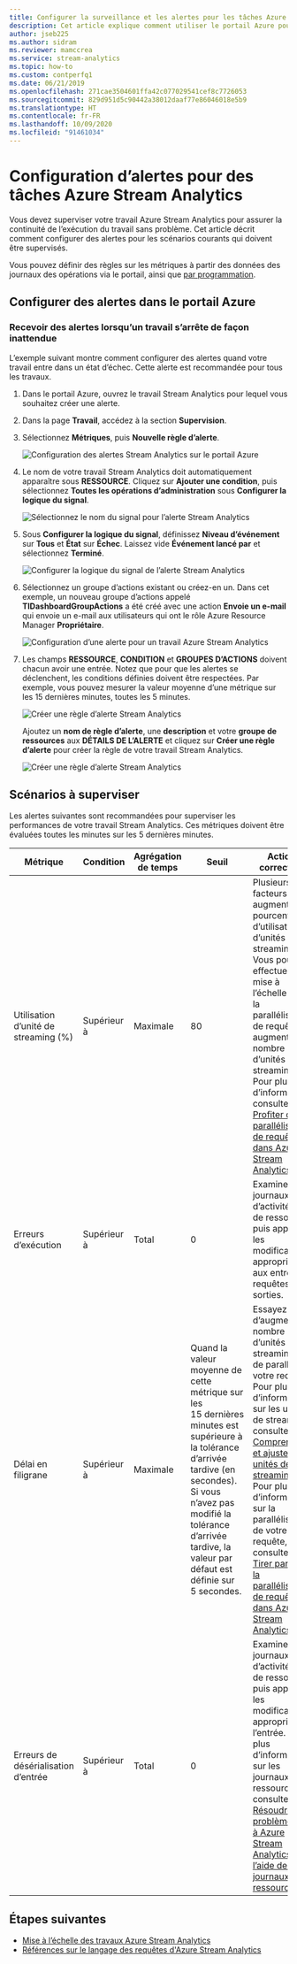 ```yaml
---
title: Configurer la surveillance et les alertes pour les tâches Azure Stream Analytics
description: Cet article explique comment utiliser le portail Azure pour configurer la surveillance, ainsi que des alertes pour les tâches Azure Stream Analytics.
author: jseb225
ms.author: sidram
ms.reviewer: mamccrea
ms.service: stream-analytics
ms.topic: how-to
ms.custom: contperfq1
ms.date: 06/21/2019
ms.openlocfilehash: 271cae3504601ffa42c077029541cef8c7726053
ms.sourcegitcommit: 829d951d5c90442a38012daaf77e86046018e5b9
ms.translationtype: HT
ms.contentlocale: fr-FR
ms.lasthandoff: 10/09/2020
ms.locfileid: "91461034"
---
```

# <a name="set-up-alerts-for-azure-stream-analytics-jobs"></a>Configuration d’alertes pour des tâches Azure Stream Analytics

Vous devez superviser votre travail Azure Stream Analytics pour assurer la continuité de l’exécution du travail sans problème. Cet article décrit comment configurer des alertes pour les scénarios courants qui doivent être supervisés. 

Vous pouvez définir des règles sur les métriques à partir des données des journaux des opérations via le portail, ainsi que [par programmation](https://code.msdn.microsoft.com/windowsazure/Receive-Email-Notifications-199e2c9a).

## <a name="set-up-alerts-in-the-azure-portal"></a>Configurer des alertes dans le portail Azure
### <a name="get-alerted-when-a-job-stops-unexpectedly"></a>Recevoir des alertes lorsqu’un travail s’arrête de façon inattendue

L’exemple suivant montre comment configurer des alertes quand votre travail entre dans un état d’échec. Cette alerte est recommandée pour tous les travaux.

1. Dans le portail Azure, ouvrez le travail Stream Analytics pour lequel vous souhaitez créer une alerte.

2. Dans la page **Travail**, accédez à la section **Supervision**.  

3. Sélectionnez **Métriques**, puis **Nouvelle règle d’alerte**.

   ![Configuration des alertes Stream Analytics sur le portail Azure](./media/stream-analytics-set-up-alerts/stream-analytics-set-up-alerts.png)  

4. Le nom de votre travail Stream Analytics doit automatiquement apparaître sous **RESSOURCE**. Cliquez sur **Ajouter une condition**, puis sélectionnez **Toutes les opérations d’administration** sous **Configurer la logique du signal**.

   ![Sélectionnez le nom du signal pour l’alerte Stream Analytics](./media/stream-analytics-set-up-alerts/stream-analytics-condition-signal.png)  

5. Sous **Configurer la logique du signal**, définissez **Niveau d’événement** sur **Tous** et **État** sur **Échec**. Laissez vide **Événement lancé par** et sélectionnez **Terminé**.

   ![Configurer la logique du signal de l’alerte Stream Analytics](./media/stream-analytics-set-up-alerts/stream-analytics-configure-signal-logic.png) 

6. Sélectionnez un groupe d’actions existant ou créez-en un. Dans cet exemple, un nouveau groupe d’actions appelé **TIDashboardGroupActions** a été créé avec une action **Envoie un e-mail** qui envoie un e-mail aux utilisateurs qui ont le rôle Azure Resource Manager **Propriétaire**.

   ![Configuration d’une alerte pour un travail Azure Stream Analytics](./media/stream-analytics-set-up-alerts/stream-analytics-add-group-email-action.png)

7. Les champs **RESSOURCE**, **CONDITION** et **GROUPES D’ACTIONS** doivent chacun avoir une entrée. Notez que pour que les alertes se déclenchent, les conditions définies doivent être respectées. Par exemple, vous pouvez mesurer la valeur moyenne d’une métrique sur les 15 dernières minutes, toutes les 5 minutes.

   ![Créer une règle d’alerte Stream Analytics](./media/stream-analytics-set-up-alerts/stream-analytics-create-alert-rule-2.png)

   Ajoutez un **nom de règle d’alerte**, une **description** et votre **groupe de ressources** aux **DÉTAILS DE L’ALERTE** et cliquez sur **Créer une règle d’alerte** pour créer la règle de votre travail Stream Analytics.

   ![Créer une règle d’alerte Stream Analytics](./media/stream-analytics-set-up-alerts/stream-analytics-create-alert-rule.png)
   
## <a name="scenarios-to-monitor"></a>Scénarios à superviser

Les alertes suivantes sont recommandées pour superviser les performances de votre travail Stream Analytics. Ces métriques doivent être évaluées toutes les minutes sur les 5 dernières minutes.

|Métrique|Condition|Agrégation de temps|Seuil|Actions correctives|
|-|-|-|-|-|
|Utilisation d’unité de streaming (%)|Supérieur à|Maximale|80|Plusieurs facteurs augmentent le pourcentage d’utilisation d’unités de streaming. Vous pouvez effectuer une mise à l’échelle avec la parallélisation de requête ou augmenter le nombre d’unités de streaming. Pour plus d’informations, consultez [Profiter de la parallélisation de requête dans Azure Stream Analytics](stream-analytics-parallelization.md).|
|Erreurs d’exécution|Supérieur à|Total|0|Examinez les journaux d’activité ou de ressources, puis apportez les modifications appropriées aux entrées, requêtes ou sorties.|
|Délai en filigrane|Supérieur à|Maximale|Quand la valeur moyenne de cette métrique sur les 15 dernières minutes est supérieure à la tolérance d’arrivée tardive (en secondes). Si vous n’avez pas modifié la tolérance d’arrivée tardive, la valeur par défaut est définie sur 5 secondes.|Essayez d’augmenter le nombre d’unités de streaming ou de paralléliser votre requête. Pour plus d’informations sur les unités de streaming, consultez [Comprendre et ajuster les unités de streaming](stream-analytics-streaming-unit-consumption.md#how-many-sus-are-required-for-a-job). Pour plus d’informations sur la parallélisation de votre requête, consultez [Tirer parti de la parallélisation de requête dans Azure Stream Analytics](stream-analytics-parallelization.md).|
|Erreurs de désérialisation d’entrée|Supérieur à|Total|0|Examinez les journaux d’activité ou de ressources, puis apportez les modifications appropriées à l’entrée. Pour plus d’informations sur les journaux de ressources, consultez [Résoudre les problèmes liés à Azure Stream Analytics à l’aide des journaux de ressources](stream-analytics-job-diagnostic-logs.md)|

## <a name="next-steps"></a>Étapes suivantes

* [Mise à l’échelle des travaux Azure Stream Analytics](stream-analytics-scale-jobs.md)
* [Références sur le langage des requêtes d'Azure Stream Analytics](https://docs.microsoft.com/stream-analytics-query/stream-analytics-query-language-reference)

